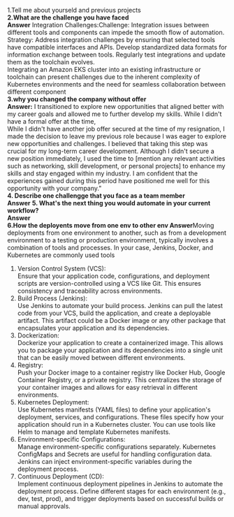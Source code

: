 1.Tell me about yourseld and previous projects   
**2.What are the challenge you have faced   
Answer** Integration Challenges:Challenge: Integration issues between different tools and components can impede the smooth flow of automation.
Strategy: Address integration challenges by ensuring that selected tools have compatible interfaces and APIs. Develop standardized data formats for information exchange between tools. Regularly test integrations and update them as the toolchain evolves.    
Integrating an Amazon EKS cluster into an existing infrastructure or toolchain can present challenges due to the inherent complexity of Kubernetes environments and the need for seamless collaboration between different component   
**3.why you changed the company without offer  
Answer:** I transitioned to explore new opportunities that aligned better with my career goals and allowed me to further develop my skills. While I didn't have a formal offer at the time,   
While I didn't have another job offer secured at the time of my resignation, I made the decision to leave my previous role because I was eager to explore new opportunities and challenges. I believed that taking this step was crucial for my long-term career development. Although I didn't secure a new position immediately, I used the time to [mention any relevant activities such as networking, skill development, or personal projects] to enhance my skills and stay engaged within my industry. I am confident that the experiences gained during this period have positioned me well for this opportunity with your company."   
**4. Describe one challengge that you face as a team member   
Answer** 
**5. What's the next thing you would automate in your current workflow?   
Answer**  
**6.How the deployents move from one env to other env
Answer**Moving deployments from one environment to another, such as from a development environment to a testing or production environment, typically involves a combination of tools and processes. In your case, Jenkins, Docker, and Kubernetes are commonly used tools     
1. Version Control System (VCS):   
Ensure that your application code, configurations, and deployment scripts are version-controlled using a VCS like Git. This ensures consistency and traceability across environments.   
2. Build Process (Jenkins):   
Use Jenkins to automate your build process. Jenkins can pull the latest code from your VCS, build the application, and create a deployable artifact. This artifact could be a Docker image or any other package that encapsulates your application and its dependencies.   
3. Dockerization:   
Dockerize your application to create a containerized image. This allows you to package your application and its dependencies into a single unit that can be easily moved between different environments.   
4. Registry:   
Push your Docker image to a container registry like Docker Hub, Google Container Registry, or a private registry. This centralizes the storage of your container images and allows for easy retrieval in different environments.   
5. Kubernetes Deployment:   
Use Kubernetes manifests (YAML files) to define your application's deployment, services, and configurations. These files specify how your application should run in a Kubernetes cluster. You can use tools like Helm to manage and template Kubernetes manifests.   
6. Environment-specific Configurations:     
Manage environment-specific configurations separately. Kubernetes ConfigMaps and Secrets are useful for handling configuration data. Jenkins can inject environment-specific variables during the deployment process.   
7. Continuous Deployment (CD):   
Implement continuous deployment pipelines in Jenkins to automate the deployment process. Define different stages for each environment (e.g., dev, test, prod), and trigger deployments based on successful builds or manual approvals.   


